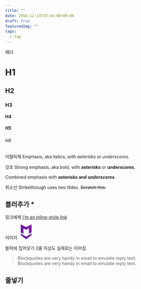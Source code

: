 ```yaml
---
title: ""
date: 2018-12-13T19:54:00+09:00
draft: true
featuredImg: ""
tags:
  - tag
---
```

헤더
# H1
## H2
### H3
#### H4
##### H5
###### H6


이탤릭체
Emphasis, aka italics, with *asterisks* or _underscores_.

강조
Strong emphasis, aka bold, with **asterisks** or __underscores__.

Combined emphasis with **asterisks and _underscores_**.

취소선
Strikethrough uses two tildes. ~~Scratch this.~~

블러추가
*
-

링크예제
[I'm an inline-style link](https://www.google.com)

이미지
![alt text](https://github.com/adam-p/markdown-here/raw/master/src/common/images/icon48.png "Logo Title Text 1")

블럭에 집어넣기 2줄 이상도 실제로는 이어짐.
> Blockquotes are very handy in email to emulate reply text.
> Blockquotes are very handy in email to emulate reply text.

줄넣기
---
